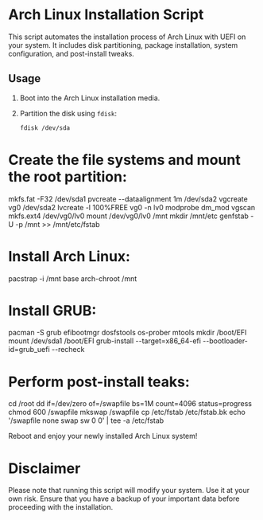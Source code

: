 # Arch Linux Installation Script

This script automates the installation process of Arch Linux with UEFI on your system. It includes disk partitioning, package installation, system configuration, and post-install tweaks.

## Usage

1. Boot into the Arch Linux installation media.

2. Partition the disk using `fdisk`:
   ```bash
   fdisk /dev/sda

# Create the file systems and mount the root partition:

mkfs.fat -F32 /dev/sda1
pvcreate --dataalignment 1m /dev/sda2
vgcreate vg0 /dev/sda2
lvcreate -l 100%FREE vg0 -n lv0
modprobe dm_mod
vgscan
mkfs.ext4 /dev/vg0/lv0
mount /dev/vg0/lv0 /mnt
mkdir /mnt/etc
genfstab -U -p /mnt >> /mnt/etc/fstab

# Install Arch Linux:

pacstrap -i /mnt base
arch-chroot /mnt

# Install GRUB:

pacman -S grub efibootmgr dosfstools os-prober mtools
mkdir /boot/EFI
mount /dev/sda1 /boot/EFI
grub-install --target=x86_64-efi --bootloader-id=grub_uefi --recheck

# Perform post-install teaks:

cd /root
dd if=/dev/zero of=/swapfile bs=1M count=4096 status=progress
chmod 600 /swapfile
mkswap /swapfile
cp /etc/fstab /etc/fstab.bk
echo '/swapfile none swap sw 0 0' | tee -a /etc/fstab

Reboot and enjoy your newly installed Arch Linux system!

# Disclaimer
Please note that running this script will modify your system. Use it at your own risk. Ensure that you have a backup of your important data before proceeding with the installation.
